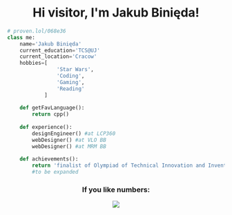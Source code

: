 <h1 align="center">Hi visitor, I'm Jakub Binięda!</h1>

```python
# proven.lol/068e36
class me:
    name='Jakub Binięda'
    current_education='TCS@UJ'
    current_location='Cracow'
    hobbies=[
                'Star Wars',
                'Coding',
                'Gaming',
                'Reading'
            ]
    
    def getFavLanguage():
    	return cpp()
    
    def experience():
    	designEngineer() #at LCP360
    	webDesigner() #at VLO BB
    	webDesigner() #at MRM BB
    	
    def achievements():
        return 'finalist of Olympiad of Technical Innovation and Inventiveness'
        #to be expanded
```

<h3 align="center">If you like numbers:</h3>

<div align="center">
    <img src="https://github-readme-stats.vercel.app/api/top-langs/?username=jakubbinieda&layout=compact&theme=radical"/>
</div>
